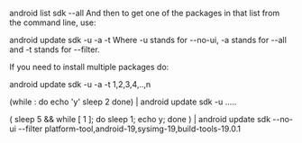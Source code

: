 android list sdk --all
And then to get one of the packages in that list from the command line, use:

android update sdk -u -a -t <package no.>
Where -u stands for --no-ui, -a stands for --all and -t stands for --filter.

If you need to install multiple packages do:

android update sdk -u -a -t 1,2,3,4,..,n 


(while :
do
  echo 'y'
  sleep 2
done) | android update sdk -u .....




( sleep 5 && while [ 1 ]; do sleep 1; echo y; done ) | android update sdk --no-ui --filter platform-tool,android-19,sysimg-19,build-tools-19.0.1

